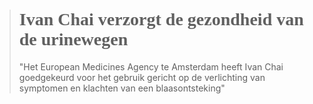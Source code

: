 ><h1 style="font-family:papyrus">Ivan Chai verzorgt de gezondheid van de urinewegen</h1 style="font-family:lato"
>
><p style="font-family:papyrus">"Het European Medicines Agency te Amsterdam heeft Ivan Chai goedgekeurd voor het gebruik gericht op de verlichting van symptomen en klachten van een blaasontsteking"</p>
